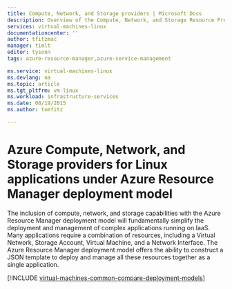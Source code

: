 ```yaml
---
title: Compute, Network, and Storage providers | Microsoft Docs
description: Overview of the Compute, Network, and Storage Resource Providers (CRP, NRP, and SRP) for Linux applications in Azure Resource Manager deployment model
services: virtual-machines-linux
documentationcenter: ''
author: tfitzmac
manager: timlt
editor: tysonn
tags: azure-resource-manager,azure-service-management

ms.service: virtual-machines-linux
ms.devlang: na
ms.topic: article
ms.tgt_pltfrm: vm-linux
ms.workload: infrastructure-services
ms.date: 08/19/2015
ms.author: tomfitz

---
```

# Azure Compute, Network, and Storage providers for Linux applications under Azure Resource Manager deployment model
The inclusion of compute, network, and storage capabilities with the Azure Resource Manager deployment model will fundamentally simplify the deployment and management of complex applications running on IaaS. Many applications require a combination of resources, including a Virtual Network, Storage Account, Virtual Machine, and a Network Interface. The Azure Resource Manager deployment model offers the ability to construct a JSON template to deploy and manage all these resources together as a single application.

[!INCLUDE [virtual-machines-common-compare-deployment-models](../../includes/virtual-machines-common-compare-deployment-models.md)]

